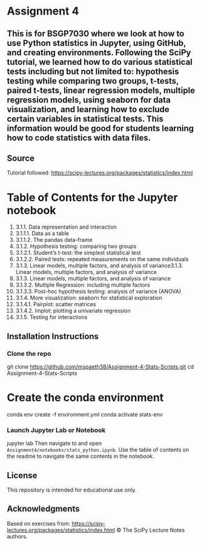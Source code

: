 # Assignment 4

## This is for BSGP7030 where we look at how to use Python statistics in Jupyter, using GitHub, and creating environments. Following the SciPy tutorial, we learned how to do various statistical tests including but not limited to: hypothesis testing while comparing two groups, t-tests, paired t-tests, linear regression models, multiple regression models, using seaborn for data visualization, and learning how to exclude certain variables in statistical tests. This information would be good for students learning how to code statistics with data files.

## Source
Tutorial followed:
https://scipy-lectures.org/packages/statistics/index.html

# Table of Contents for the Jupyter notebook
1. 3.1.1. Data representation and interaction
2. 3.1.1.1. Data as a table
3. 3.1.1.2. The pandas data-frame
4. 3.1.2. Hypothesis testing: comparing two groups
5. 3.1.2.1. Student’s t-test: the simplest statistical test
6. 3.1.2.2. Paired tests: repeated measurements on the same individuals
7. 3.1.3. Linear models, multiple factors, and analysis of variance3.1.3. Linear models, multiple factors, and analysis of variance
8. 3.1.3. Linear models, multiple factors, and analysis of variance
9. 3.1.3.2. Multiple Regression: including multiple factors
10. 3.1.3.3. Post-hoc hypothesis testing: analysis of variance (ANOVA)
11. 3.1.4. More visualization: seaborn for statistical exploration
12. 3.1.4.1. Pairplot: scatter matrices
13. 3.1.4.2. lmplot: plotting a univariate regression
14. 3.1.5. Testing for interactions


## Installation Instructions
### Clone the repo
git clone https://github.com/mspaeth38/Assignment-4-Stats-Scripts.git
cd Assignment-4-Stats-Scripts
# Create the conda environment
conda env create -f environment.yml
conda activate stats-env

### Launch Jupyter Lab or Notebook
jupyter lab
Then navigate to and open `Assignment4/notebooks/stats_python.ipynb`.
Use the table of contents on the readme to navigate the same contents in the notebook.

## License
This repository is intended for educational use only.

## Acknowledgments
Based on exercises from:
https://scipy-lectures.org/packages/statistics/index.html
© The SciPy Lecture Notes authors.










